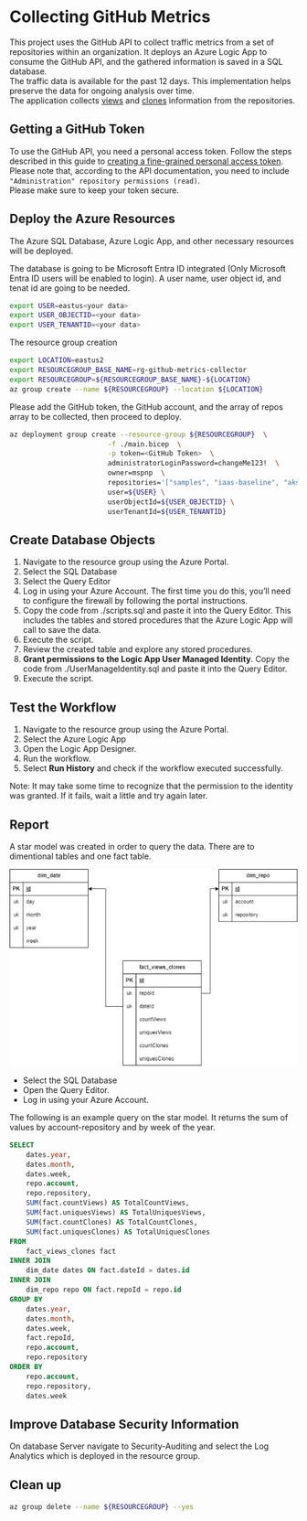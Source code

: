 # Collecting GitHub Metrics

This project uses the GitHub API to collect traffic metrics from a set of repositories within an organization. It deploys an Azure Logic App to consume the GitHub API, and the gathered information is saved in a SQL database.  
The traffic data is available for the past 12 days. This implementation helps preserve the data for ongoing analysis over time.  
The application collects [views](https://docs.github.com/en/rest/metrics/traffic?apiVersion=2022-11-28#get-page-views) and [clones](https://docs.github.com/en/rest/metrics/traffic?apiVersion=2022-11-28#get-repository-clones) information from the repositories.

## Getting a GitHub Token

To use the GitHub API, you need a personal access token.
Follow the steps described in this guide to [creating a fine-grained personal access token](https://docs.github.com/en/authentication/keeping-your-account-and-data-secure/managing-your-personal-access-tokens#creating-a-fine-grained-personal-access-token).  
Please note that, according to the API documentation, you need to include `"Administration" repository permissions (read)`.  
Please make sure to keep your token secure.

## Deploy the Azure Resources

The Azure SQL Database, Azure Logic App, and other necessary resources will be deployed.

The database is going to be Microsoft Entra ID integrated (Only Microsoft Entra ID users will be enabled to login). A user name, user object id, and tenat id are going to be needed.

```bash
export USER=eastus<your data>
export USER_OBJECTID=<your data>
export USER_TENANTID=<your data>
```

The resource group creation

```bash
export LOCATION=eastus2
export RESOURCEGROUP_BASE_NAME=rg-github-metrics-collector
export RESOURCEGROUP=${RESOURCEGROUP_BASE_NAME}-${LOCATION}
az group create --name ${RESOURCEGROUP} --location ${LOCATION}
```

Please add the GitHub token, the GitHub account, and the array of repos array to be collected, then proceed to deploy.

```bash
az deployment group create --resource-group ${RESOURCEGROUP}  \
                        -f ./main.bicep  \
                        -p token=<GitHub Token>  \
                        administratorLoginPassword=changeMe123!  \
                        owner=mspnp  \
                        repositories='["samples", "iaas-baseline", "aks-baseline"]'  \
                        user=${USER} \
                        userObjectId=${USER_OBJECTID} \
                        userTenantId=${USER_TENANTID}
```

## Create Database Objects

1. Navigate to the resource group using the Azure Portal.
2. Select the SQL Database
3. Select the Query Editor
4. Log in using your Azure Account. The first time you do this, you’ll need to configure the firewall by following the portal instructions.
5. Copy the code from ./scripts.sql and paste it into the Query Editor. This includes the tables and stored procedures that the Azure Logic App will call to save the data.
6. Execute the script.
7. Review the created table and explore any stored procedures.
8. **Grant permissions to the Logic App User Managed Identity**. Copy the code from ./UserManageIdentity.sql and paste it into the Query Editor.
9. Execute the script.

## Test the Workflow

1. Navigate to the resource group using the Azure Portal.
2. Select the Azure Logic App
3. Open the Logic App Designer.
4. Run the workflow.
5. Select **Run History** and check if the workflow executed successfully.

Note: It may take some time to recognize that the permission to the identity was granted. If it fails, wait a little and try again later.

## Report

A star model was created in order to query the data. There are to dimentional tables and one fact table.

![GitHub Metrics](./GitHub-metrics.jpg)

- Select the SQL Database
- Open the Query Editor.
- Log in using your Azure Account.

The following is an example query on the star model. It returns the sum of values by account-repository and by week of the year.

```sql
SELECT
    dates.year,
    dates.month,
    dates.week,
    repo.account,
    repo.repository,
    SUM(fact.countViews) AS TotalCountViews,
    SUM(fact.uniquesViews) AS TotalUniquesViews,
    SUM(fact.countClones) AS TotalCountClones,
    SUM(fact.uniquesClones) AS TotalUniquesClones
FROM
    fact_views_clones fact
INNER JOIN
    dim_date dates ON fact.dateId = dates.id
INNER JOIN
    dim_repo repo ON fact.repoId = repo.id
GROUP BY
    dates.year,
    dates.month,
    dates.week,
    fact.repoId,
    repo.account,
    repo.repository
ORDER BY
    repo.account,
    repo.repository,
    dates.week
```

## Improve Database Security Information

On database Server navigate to Security-Auditing and select the Log Analytics which is deployed in the resource group.

## Clean up

```bash
az group delete --name ${RESOURCEGROUP} --yes
```